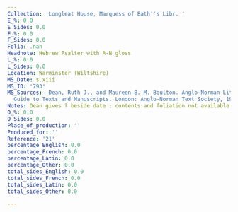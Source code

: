 ```yaml
---
Collection: 'Longleat House, Marquess of Bath''s Libr. '
E_%: 0.0
E_Sides: 0.0
F_%: 0.0
F_Sides: 0.0
Folia: .nan
Headnote: Hebrew Psalter with A-N gloss
L_%: 0.0
L_Sides: 0.0
Location: Warminster (Wiltshire)
MS_Date: s.xiii
MS_ID: '793'
MS_Sources: 'Dean, Ruth J., and Maureen B. M. Boulton. Anglo-Norman Literature: A
  Guide to Texts and Manuscripts. London: Anglo-Norman Text Society, 1999.'
Notes: Dean gives ? beside date ; contents and foliation not available
O_%: 0.0
O_Sides: 0.0
Place_of_production: ''
Produced_for: ''
Reference: '21'
percentage_English: 0.0
percentage_French: 0.0
percentage_Latin: 0.0
percentage_Other: 0.0
total_sides_English: 0.0
total_sides_French: 0.0
total_sides_Latin: 0.0
total_sides_Other: 0.0

---
```


